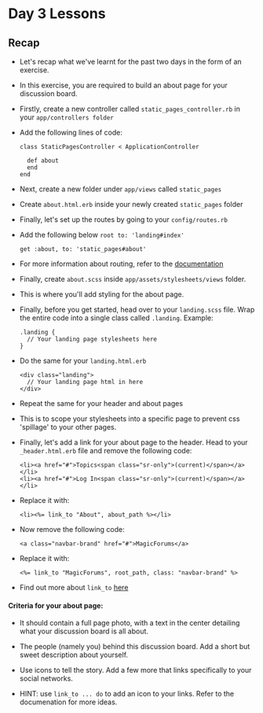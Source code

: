 # Day 3 Lessons

## Recap

- Let's recap what we've learnt for the past two days in the form of an exercise.

- In this exercise, you are required to build an about page for your discussion board.

- Firstly, create a new controller called `static_pages_controller.rb` in your `app/controllers folder`

- Add the following lines of code:

  ```
  class StaticPagesController < ApplicationController

    def about
    end
  end
  ```

- Next, create a new folder under `app/views` called  `static_pages`

- Create `about.html.erb` inside your newly created `static_pages` folder

- Finally, let's set up the routes by going to your `config/routes.rb`

- Add the following below `root to: 'landing#index' `

  ```
  get :about, to: 'static_pages#about'
  ```

- For more information about routing, refer to the [documentation](http://guides.rubyonrails.org/routing.html)

- Finally, create `about.scss` inside `app/assets/stylesheets/views` folder.

- This is where you'll add styling for the about page.

- Finally, before you get started, head over to your `landing.scss` file. Wrap the entire code into a single class
called `.landing`. Example:

  ```
  .landing {
    // Your landing page stylesheets here
  }
  ```

- Do the same for your `landing.html.erb`

  ```
  <div class="landing">
    // Your landing page html in here
  </div>
  ```

- Repeat the same for your header and about pages

- This is to scope your stylesheets into a specific page to prevent css 'spillage'
to your other pages.

- Finally, let's add a link for your about page to the header. Head to your `_header.html.erb` file
and remove the following code:

  ```
  <li><a href="#">Topics<span class="sr-only">(current)</span></a></li>
  <li><a href="#">Log In<span class="sr-only">(current)</span></a></li>
  ```

- Replace it with:

  ```
  <li><%= link_to "About", about_path %></li>
  ```

- Now remove the following code:
  ```
  <a class="navbar-brand" href="#">MagicForums</a>
  ```

- Replace it with:

  ```
  <%= link_to "MagicForums", root_path, class: "navbar-brand" %>
  ```

- Find out more about `link_to` [here](http://apidock.com/rails/v3.2.8/ActionView/Helpers/UrlHelper/link_to)

#### Criteria for your about page:

- It should contain a full page photo, with a text in the center detailing what
your discussion board is all about.

- The people (namely you) behind this discussion board. Add a short but sweet description about yourself.

- Use icons to tell the story. Add a few more that links specifically to your social networks.

- HINT: use `link_to ... do` to add an icon to your links. Refer to the documenation for more ideas.

